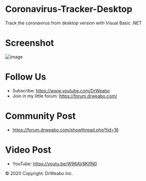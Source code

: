 # Coronavirus-Tracker-Desktop
Track the coronavirus from desktop version with Visual Basic .NET

# Screenshot
![image](https://media.discordapp.net/attachments/524271574660939792/690561925016453210/unknown.png?width=1126&height=634)

# Follow Us

- Subscribe: https://www.youtube.com/DrWeabo
- Join in my little forum: https://forum.drweabo.com/

# Community Post

- https://forum.drweabo.com/showthread.php?tid=16

# Video Post

- YouTube: https://youtu.be/W96AV8KIfN0

© 2020 Copyright: DrWeabo Inc.
